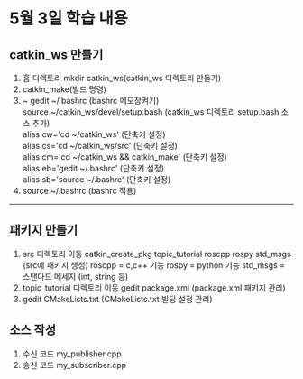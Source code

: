 # 5월 3일 학습 내용
## catkin_ws 만들기
1. 홈 디렉토리 mkdir catkin_ws(catkin_ws 디렉토리 만들기)
2. catkin_make(빌드 명령)
3. ~ gedit ~/.bashrc (bashrc 메모장켜기) <br/>
  source ~/catkin_ws/devel/setup.bash (catkin_ws 디렉토리 setup.bash 소스 추가) <br/>
  alias cw='cd ~/catkin_ws' (단축키 설정) <br/>
  alias cs='cd ~/catkin_ws/src' (단축키 설정) <br/>
  alias cm='cd ~/catkin_ws && catkin_make' (단축키 설정) <br/>
  alias eb='gedit ~/.bashrc' (단축키 설정) <br/>
  alias sb='source ~/.bashrc' (단축키 설정) <br/>
4. source ~/.bashrc (bashrc 적용) 

<hr/>

## 패키지 만들기
1. src 디렉토리 이동 catkin_create_pkg topic_tutorial roscpp rospy std_msgs (src에 패키지 생성)
  roscpp = c,c++ 기능
  rospy = python 기능
  std_msgs = 스탠다드 메세지 (int, string 등)
2. topic_tutorial 디렉토리 이동 gedit package.xml (package.xml 패키지 관리)
3. gedit CMakeLists.txt (CMakeLists.txt 빌딩 설정 관리)

## 소스 작성
1. 수신 코드 my_publisher.cpp
2. 송신 코드 my_subscriber.cpp
